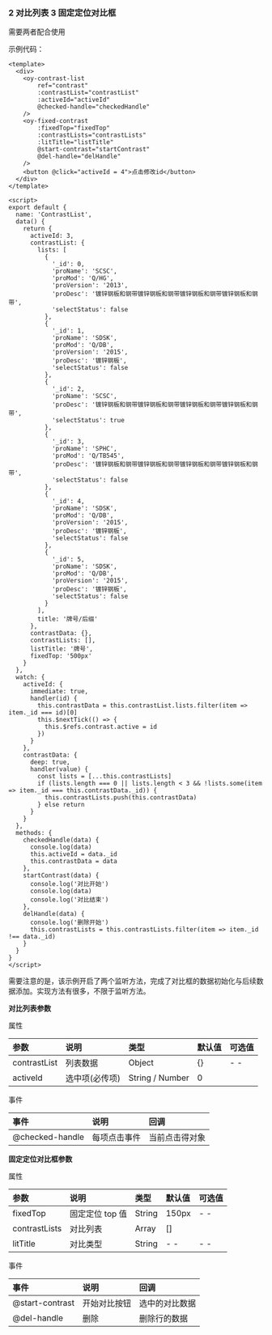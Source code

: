 ### 2 对比列表 3 固定定位对比框

需要两者配合使用

示例代码：

```vue
<template>
  <div>
    <oy-contrast-list
        ref="contrast"
        :contrastList="contrastList"
        :activeId="activeId"
        @checked-handle="checkedHandle"
    />
    <oy-fixed-contrast
        :fixedTop="fixedTop"
        :contrastLists="contrastLists"
        :litTitle="listTitle"
        @start-contrast="startContrast"
        @del-handle="delHandle"
    />
    <button @click="activeId = 4">点击修改id</button>
  </div>
</template>

<script>
export default {
  name: 'ContrastList',
  data() {
    return {
      activeId: 3,
      contrastList: {
        lists: [
          {
            '_id': 0,
            'proName': 'SCSC',
            'proMod': 'Q/HG',
            'proVersion': '2013',
            'proDesc': '镀锌钢板和钢带镀锌钢板和钢带镀锌钢板和钢带镀锌钢板和钢带',
            'selectStatus': false
          },
          {
            '_id': 1,
            'proName': 'SDSK',
            'proMod': 'Q/DB',
            'proVersion': '2015',
            'proDesc': '镀锌钢板',
            'selectStatus': false
          },
          {
            '_id': 2,
            'proName': 'SCSC',
            'proDesc': '镀锌钢板和钢带镀锌钢板和钢带镀锌钢板和钢带镀锌钢板和钢带',
            'selectStatus': true
          },
          {
            '_id': 3,
            'proName': 'SPHC',
            'proMod': 'Q/TB545',
            'proDesc': '镀锌钢板和钢带镀锌钢板和钢带镀锌钢板和钢带镀锌钢板和钢带',
            'selectStatus': false
          },
          {
            '_id': 4,
            'proName': 'SDSK',
            'proMod': 'Q/DB',
            'proVersion': '2015',
            'proDesc': '镀锌钢板',
            'selectStatus': false
          },
          {
            '_id': 5,
            'proName': 'SDSK',
            'proMod': 'Q/DB',
            'proVersion': '2015',
            'proDesc': '镀锌钢板',
            'selectStatus': false
          }
        ],
        title: '牌号/后缀'
      },
      contrastData: {},
      contrastLists: [],
      listTitle: '牌号',
      fixedTop: '500px'
    }
  },
  watch: {
    activeId: {
      immediate: true,
      handler(id) {
        this.contrastData = this.contrastList.lists.filter(item => item._id === id)[0]
        this.$nextTick(() => {
          this.$refs.contrast.active = id
        })
      }
    },
    contrastData: {
      deep: true,
      handler(value) {
        const lists = [...this.contrastLists]
        if (lists.length === 0 || lists.length < 3 && !lists.some(item => item._id === this.contrastData._id)) {
          this.contrastLists.push(this.contrastData)
        } else return
      }
    }
  },
  methods: {
    checkedHandle(data) {
      console.log(data)
      this.activeId = data._id
      this.contrastData = data
    },
    startContrast(data) {
      console.log('对比开始')
      console.log(data)
      console.log('对比结束')
    },
    delHandle(data) {
      console.log('删除开始')
      this.contrastLists = this.contrastLists.filter(item => item._id !== data._id)
    }
  }
}
</script>
```

需要注意的是，该示例开启了两个监听方法，完成了对比框的数据初始化与后续数据添加。实现方法有很多，不限于监听方法。



**对比列表参数**

属性

| 参数         | 说明           | 类型            | 默认值 | 可选值 |
| :----------- | :------------- | :-------------- | :----- | :----- |
| contrastList | 列表数据       | Object          | {}     | - -    |
| activeId     | 选中项(必传项) | String / Number | 0      |        |



事件

| 事件            | 说明         | 回调           |
| :-------------- | :----------- | :------------- |
| @checked-handle | 每项点击事件 | 当前点击得对象 |



**固定定位对比框参数**

属性

| 参数          | 说明            | 类型   | 默认值 | 可选值 |
| :------------ | :-------------- | :----- | :----- | :----- |
| fixedTop      | 固定定位 top 值 | String | 150px  | - -    |
| contrastLists | 对比列表        | Array  | []     |        |
| litTitle      | 对比类型        | String | - -    | - -    |



事件

| 事件            | 说明         | 回调           |
| :-------------- | :----------- | :------------- |
| @start-contrast | 开始对比按钮 | 选中的对比数据 |
| @del-handle     | 删除         | 删除行的数据   |

